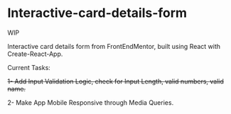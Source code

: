 # Interactive-card-details-form
WIP

Interactive card details form from FrontEndMentor, built using React with Create-React-App.

Current Tasks:
    
~~1- Add Input Validation Logic, check for Input Length, valid numbers, valid name.~~

2- Make App Mobile Responsive through Media Queries.
